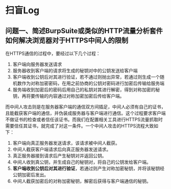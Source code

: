 # 扫盲Log

## 问题一、简述BurpSuite或类似的HTTP流量分析套件如何解决浏览器对于HTTPS中间人的限制

在HTTPS通信的过程中，要经过以下几个过程：

1. 客户端向服务器发送请求
2. 服务器收到客户端的请求将生成的秘钥对中的公钥发送给客户端
3. 客户端收到公钥后对其进行验证，若不通过则抛出异常，若通过则生成一个随机数作为对称加密密码，在用之前协商的公钥对密码进行加密后传输给服务端
4. 服务端收到加密后的密码后用自己的私钥对其进行解密，得到对称加密的秘钥，再将要传输的内容通过对称加密加密后传给客户端。

而中间人攻击则是在服务器客户端的通信双方间插足，中间人必须有自己的证书，且能截获客户端的通信，并伪装成服务器与客户端进行通信。这个过程要求客户端不做证书的检查或者信任该证书。而我们在配置相关工具进行HTTPS流量抓取时需要信任其证书，就完成了对这一条件。一个中间人攻击的HTTPS流程大致如下：

1. 客户端向真正服务器发送请求，该请求被中间人截获。
2. 中间人截获客户端请求后向真正服务器发送请求。
3. 真正服务器接到请求后产生秘钥对并返回公钥。
4. 中间人收到真公钥，并生成自己的秘钥对，将自己的公钥发给客户端。
5. **客户端收到公钥后对其进行验证**，若通过则产生对称加密秘钥，并将该秘钥经公钥加密后发出。
6. 中间人截获加密后的对称加密秘钥，解密后获得与客户端通信的秘钥。



